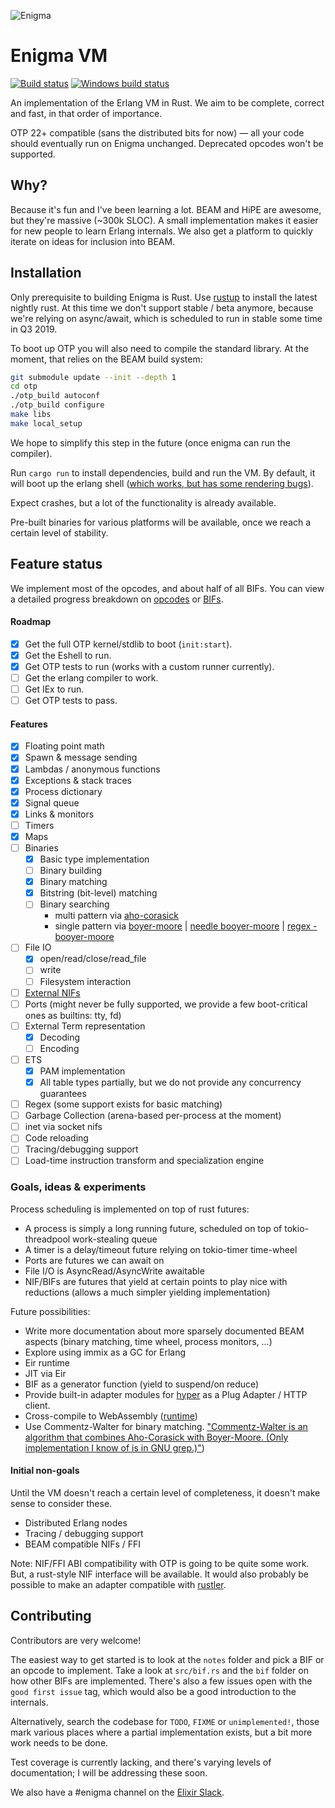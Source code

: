 ![Enigma](/enigma.png)

Enigma VM
=========

[![Build status](https://api.travis-ci.org/archseer/enigma.svg?branch=master)](https://travis-ci.org/archseer/enigma)
[![Windows build status](https://ci.appveyor.com/api/projects/status/github/archseer/enigma?svg=true)](https://ci.appveyor.com/project/archseer/enigma)

An implementation of the Erlang VM in Rust. We aim to be complete, correct and
fast, in that order of importance.

OTP 22+ compatible (sans the distributed bits for now) &mdash; all your code
should eventually run on Enigma unchanged. Deprecated opcodes won't be
supported.

## Why?

Because it's fun and I've been learning a lot. BEAM and HiPE are awesome, but
they're massive (~300k SLOC). A small implementation makes it easier for new
people to learn Erlang internals. We also get a platform to quickly iterate on
ideas for inclusion into BEAM.

## Installation

Only prerequisite to building Enigma is Rust. Use [rustup](https://rustup.rs/)
to install the latest nightly rust. At this time we don't support stable / beta
anymore, because we're relying on async/await, which is scheduled to run in
stable some time in Q3 2019.

To boot up OTP you will also need to compile the standard library. At the
moment, that relies on the BEAM build system:

```bash
git submodule update --init --depth 1
cd otp
./otp_build autoconf
./otp_build configure
make libs
make local_setup
```

We hope to simplify this step in the future (once enigma can run the compiler).

Run `cargo run` to install dependencies, build and run the VM. By default, it
will boot up the erlang shell ([which works, but has some rendering bugs](https://asciinema.org/a/yVKI5dAdDXGq11azUSjbQV42y)).

Expect crashes, but a lot of the functionality is already available.

Pre-built binaries for various platforms will be available, once we reach a certain level of stability.

## Feature status

We implement most of the opcodes, and about half of all BIFs. You can view
a detailed progress breakdown on [opcodes](/notes/opcodes.org) or [BIFs](/notes/bifs.org).

#### Roadmap

- [x] Get the full OTP kernel/stdlib to boot (`init:start`).
- [x] Get the Eshell to run.
- [x] Get OTP tests to run (works with a custom runner currently).
- [ ] Get the erlang compiler to work.
- [ ] Get IEx to run.
- [ ] Get OTP tests to pass.

#### Features

- [x] Floating point math
- [x] Spawn & message sending
- [x] Lambdas / anonymous functions
- [x] Exceptions & stack traces
- [x] Process dictionary
- [x] Signal queue
- [x] Links & monitors
- [ ] Timers
- [x] Maps
- [ ] Binaries
  - [x] Basic type implementation
  - [ ] Binary building
  - [x] Binary matching
  - [x] Bitstring (bit-level) matching
  - [ ] Binary searching
    - multi pattern via [aho-corasick](https://github.com/BurntSushi/aho-corasick)
    - single pattern via [boyer-moore](https://github.com/killerswan/boyer-moore-search) | [needle booyer-moore](https://docs.rs/needle/0.1.1/needle/) | [regex - booyer-moore](https://github.com/ethanpailes/regex/commit/d2e28f959ac384db62f7cbeba1576cf39a75b294)
- [ ] File IO
    - [x] open/read/close/read_file
    - [ ] write
    - [ ] Filesystem interaction
- [ ] [External NIFs](http://erlang.org/doc/man/erl_nif.html)
- [ ] Ports (might never be fully supported, we provide a few boot-critical ones as builtins: tty, fd)
- [ ] External Term representation
  - [x] Decoding
  - [ ] Encoding
- [ ] ETS
  - [x] PAM implementation
  - [x] All table types partially, but we do not provide any concurrency guarantees
- [ ] Regex (some support exists for basic matching)
- [ ] Garbage Collection (arena-based per-process at the moment)
- [ ] inet via socket nifs
- [ ] Code reloading
- [ ] Tracing/debugging support
- [ ] Load-time instruction transform and specialization engine

### Goals, ideas & experiments

Process scheduling is implemented on top of rust futures:
- A process is simply a long running future, scheduled on top of
    tokio-threadpool work-stealing queue
- A timer is a delay/timeout future relying on tokio-timer time-wheel
- Ports are futures we can await on
- File I/O is AsyncRead/AsyncWrite awaitable
- NIF/BIFs are futures that yield at certain points to play nice with reductions
    (allows a much simpler yielding implementation)

Future possibilities:
- Write more documentation about more sparsely documented BEAM aspects (binary matching, time wheel, process monitors, ...)
- Explore using immix as a GC for Erlang
- Eir runtime
- JIT via Eir
- BIF as a generator function (yield to suspend/on reduce)
- Provide built-in adapter modules for [hyper](https://github.com/hyperium/hyper) as a Plug Adapter / HTTP client.
- Cross-compile to WebAssembly ([runtime](https://github.com/rustasync/runtime/))
- Use Commentz-Walter for binary matching. ["Commentz-Walter is an algorithm that combines Aho-Corasick with Boyer-Moore. (Only implementation I know of is in GNU grep.)"](https://github.com/rust-lang/regex/issues/197))

#### Initial non-goals

Until the VM doesn't reach a certain level of completeness, it doesn't make sense to consider these.

- Distributed Erlang nodes
- Tracing / debugging support
- BEAM compatible NIFs / FFI

Note: NIF/FFI ABI compatibility with OTP is going to be quite some work. But,
a rust-style NIF interface will be available. It would also probably be possible
to make an adapter compatible with [rustler](https://github.com/rusterlium/rustler).

## Contributing

Contributors are very welcome!

The easiest way to get started is to look at the `notes` folder and pick a BIF
or an opcode to implement. Take a look at `src/bif.rs` and the `bif` folder on
how other BIFs are implemented. There's also a few issues open with the `good
first issue` tag, which would also be a good introduction to the internals.

Alternatively, search the codebase for `TODO`, `FIXME` or `unimplemented!`,
those mark various places where a partial implementation exists, but a bit more
work needs to be done.

Test coverage is currently lacking, and there's varying levels of documentation; I will be addressing these soon.

We also have a #enigma channel on the [Elixir Slack](https://elixir-slackin.herokuapp.com/).
